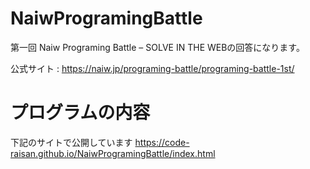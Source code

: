 # NaiwProgramingBattle
第一回 Naiw Programing Battle – SOLVE IN THE WEBの回答になります。

公式サイト : https://naiw.jp/programing-battle/programing-battle-1st/

# プログラムの内容

下記のサイトで公開しています
https://code-raisan.github.io/NaiwProgramingBattle/index.html


